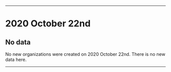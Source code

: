 
***

# 2020 October 22nd

## No data

No new organizations were created on 2020 October 22nd. There is no new data here.

***

